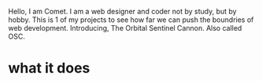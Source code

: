 Hello, I am Comet. I am a web designer and coder not by study, but by hobby. This is 1 of my projects to see how far we can push the boundries of web development. Introducing, The Orbital Sentinel Cannon. Also called OSC.

# what it does
